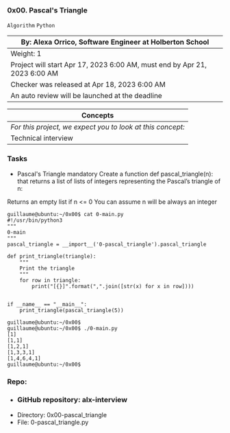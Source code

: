 ### 0x00. Pascal's Triangle
`Algorithm`
`Python`
 
 | By: Alexa Orrico, Software Engineer at Holberton School |
 | ------------------------------------------------------- |
 | Weight: 1 |
 | Project will start Apr 17, 2023 6:00 AM, must end by Apr 21, 2023 6:00 AM |
 | Checker was released at Apr 18, 2023 6:00 AM |
 | An auto review will be launched at the deadline |

 
| Concepts |
| -------- |
| *For this project, we expect you to look at this concept:* |
| Technical interview |

### Tasks
+ Pascal's Triangle
mandatory
Create a function def pascal_triangle(n): that returns a list of lists of integers representing the Pascal’s triangle of n:

Returns an empty list if n <= 0
You can assume n will be always an integer
```
guillaume@ubuntu:~/0x00$ cat 0-main.py
#!/usr/bin/python3
"""
0-main
"""
pascal_triangle = __import__('0-pascal_triangle').pascal_triangle

def print_triangle(triangle):
    """
    Print the triangle
    """
    for row in triangle:
        print("[{}]".format(",".join([str(x) for x in row])))


if __name__ == "__main__":
    print_triangle(pascal_triangle(5))

guillaume@ubuntu:~/0x00$ 
guillaume@ubuntu:~/0x00$ ./0-main.py
[1]
[1,1]
[1,2,1]
[1,3,3,1]
[1,4,6,4,1]
guillaume@ubuntu:~/0x00$ 
```
### Repo:

+ ### GitHub repository: alx-interview
+ Directory: 0x00-pascal_triangle
+ File: 0-pascal_triangle.py
